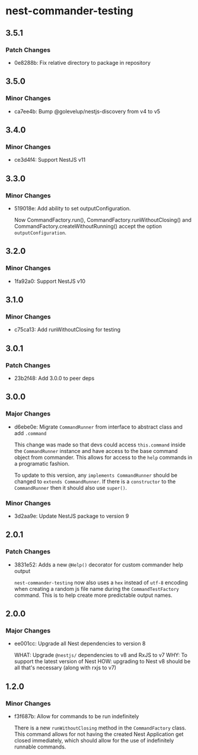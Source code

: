 # nest-commander-testing

## 3.5.1

### Patch Changes

- 0e8288b: Fix relative directory to package in repository

## 3.5.0

### Minor Changes

- ca7ee4b: Bump @golevelup/nestjs-discovery from v4 to v5

## 3.4.0

### Minor Changes

- ce3d4f4: Support NestJS v11

## 3.3.0

### Minor Changes

- 519018e: Add ability to set outputConfiguration.

  Now CommandFactory.run(), CommandFactory.runWithoutClosing() and
  CommandFactory.createWithoutRunning() accept the option `outputConfiguration`.

## 3.2.0

### Minor Changes

- 1fa92a0: Support NestJS v10

## 3.1.0

### Minor Changes

- c75ca13: Add runWithoutClosing for testing

## 3.0.1

### Patch Changes

- 23b2f48: Add 3.0.0 to peer deps

## 3.0.0

### Major Changes

- d6ebe0e: Migrate `CommandRunner` from interface to abstract class and add
  `.command`

  This change was made so that devs could access `this.command` inside the
  `CommandRunner` instance and have access to the base command object from
  commander. This allows for access to the `help` commands in a programatic
  fashion.

  To update to this version, any `implements CommandRunner` should be changed to
  `extends CommandRunner`. If there is a `constructor` to the `CommandRunner`
  then it should also use `super()`.

### Minor Changes

- 3d2aa9e: Update NestJS package to version 9

## 2.0.1

### Patch Changes

- 3831e52: Adds a new `@Help()` decorator for custom commander help output

  `nest-commander-testing` now also uses a `hex` instead of `utf-8` encoding
  when creating a random js file name during the `CommandTestFactory` command.
  This is to help create more predictable output names.

## 2.0.0

### Major Changes

- ee001cc: Upgrade all Nest dependencies to version 8

  WHAT: Upgrade `@nestjs/` dependencies to v8 and RxJS to v7 WHY: To support the
  latest version of Nest HOW: upgrading to Nest v8 should be all that's
  necessary (along with rxjs to v7)

## 1.2.0

### Minor Changes

- f3f687b: Allow for commands to be run indefinitely

  There is a new `runWithoutClosing` method in the `CommandFactory` class. This
  command allows for not having the created Nest Application get closed
  immediately, which should allow for the use of indefinitely runnable commands.
